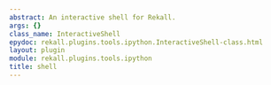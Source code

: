 ```yaml
---
abstract: An interactive shell for Rekall.
args: {}
class_name: InteractiveShell
epydoc: rekall.plugins.tools.ipython.InteractiveShell-class.html
layout: plugin
module: rekall.plugins.tools.ipython
title: shell
---
```


